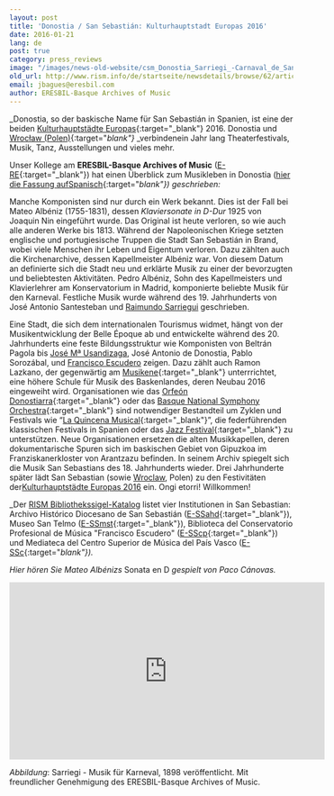 ```yaml
---
layout: post
title: 'Donostia / San Sebastián: Kulturhauptstadt Europas 2016'
date: 2016-01-21
lang: de
post: true
category: press_reviews
image: "/images/news-old-website/csm_Donostia_Sarriegi_-Carnaval_de_San_Sebastian_23b9a186b0.jpg"
old_url: http://www.rism.info/de/startseite/newsdetails/browse/62/article/64/donostia-san-sebastian-european-capital-of-culture-2016.html
email: jbagues@eresbil.com
author: ERESBIL-Basque Archives of Music
---
```


_Donostia, so der baskische Name für San Sebastián in Spanien, ist eine der beiden [Kulturhauptstädte Europas](http://dss2016.eu/en/){:target="_blank"} 2016. Donostia und [Wrocław (Polen)](http://www.wroclaw2016.pl/){:target="_blank"}_ _verbindenein Jahr lang Theaterfestivals, Musik, Tanz, Ausstellungen und vieles mehr.

Unser Kollege am **ERESBIL-Basque Archives of Music** ([E-RE](http://www.eresbil.com/){:target="_blank"}) hat einen Überblick zum Musikleben in Donostia ([hier die Fassung aufSpanisch](http://www.iaml.info/news/donostia-san-sebastian-european-capital-culture-2016#espanol){:target="_blank"}) geschrieben:_

Manche Komponisten sind nur durch ein Werk bekannt. Dies ist der Fall bei Mateo Albéniz (1755-1831), dessen _Klaviersonate in D-Dur_ 1925 von Joaquin Nin eingeführt wurde. Das Original ist heute verloren, so wie auch alle anderen Werke bis 1813. Während der Napoleonischen Kriege setzten englische und portugiesische Truppen die Stadt San Sebastián in Brand, wobei viele Menschen ihr Leben und Eigentum verloren. Dazu zählten auch die Kirchenarchive, dessen Kapellmeister Albéniz war. Von diesem Datum an definierte sich die Stadt neu und erklärte Musik zu einer der bevorzugten und beliebtesten Aktivitäten. Pedro Albéniz, Sohn des Kapellmeisters und Klavierlehrer am Konservatorium in Madrid, komponierte beliebte Musik für den Karneval. Festliche Musik wurde während des 19. Jahrhunderts von José Antonio Santesteban und [Raimundo Sarriegui](http://www.eresbil.com/web/sarriegui/presentacion.aspx) geschrieben.

Eine Stadt, die sich dem internationalen Tourismus widmet, hängt von der Musikentwicklung der Belle Époque ab und entwickelte während des 20. Jahrhunderts eine feste Bildungsstruktur wie Komponisten von Beltrán Pagola bis [José Mª Usandizaga](http://www.eresbil.com/web/usandizaga/presentacion.aspx?lang=es), José Antonio de Donostia, Pablo Sorozábal, und [Francisco Escudero](http://www.eresbil.com/web/escudero/presentacion.aspx) zeigen. Dazu zählt auch Ramon Lazkano, der gegenwärtig am [Musikene](http://musikene.eus/en){:target="_blank"} unterrrichtet, eine höhere Schule für Musik des Baskenlandes, deren Neubau 2016 eingeweiht wird. Organisationen wie das [Orfeón Donostiarra](http://www.orfeondonostiarra.org/es/){:target="_blank"} oder das [Basque National Symphony Orchestra](http://www.euskadikoorkestra.es/en/default.asp?){:target="_blank"} sind notwendiger Bestandteil um Zyklen und Festivals wie “[La Quincena Musical](http://www.quincenamusical.eus/){:target="_blank"}”, die federführenden klassischen Festivals in Spanien oder das [Jazz Festival](http://heinekenjazzaldia.com/en/){:target="_blank"} zu unterstützen. Neue Organisationen ersetzen die alten Musikkapellen, deren dokumentarische Spuren sich im baskischen Gebiet von Gipuzkoa im Franziskanerkloster von Arantzazu befinden. In seinem Archiv spiegelt sich die Musik San Sebastians des 18. Jahrhunderts wieder. Drei Jahrhunderte später lädt San Sebastian (sowie [Wroclaw](http://www.wroclaw2016.pl/), Polen) zu den Festivitäten der[Kulturhauptstädte Europas 2016](http://dss2016.eu/en/) ein. Ongi etorri! Willkommen!

_Der [RISM Bibliothekssigel-Katalog](/de/community/entwicklung/rism-bibliothekssigel.html) listet vier Institutionen in San Sebastian: Archivo Histórico Diocesano de San Sebastián ([E-SSahd](http://www.mendezmende.org/es/){:target="_blank"}), Museo San Telmo ([E-SSmst](http://www.santelmomuseoa.com/index.php?lang=es){:target="_blank"}), Biblioteca del Conservatorio Profesional de Música "Francisco Escudero" ([E-SScp](http://conservatorioescudero.eus/biblioteca-y-asociacion-de-padres/){:target="_blank"}) und Mediateca del Centro Superior de Música del País Vasco ([E-SSc](http://musikene.net/musikene/mediateca/){:target="_blank"})._

_Hier hören Sie Mateo Albénizs_ Sonata en D _gespielt von Paco Cánovas._

<iframe width="560" height="315" src="https://www.youtube.com/embed/HxIU6WBXFkU" frameborder="0" allowfullscreen></iframe>

_Abbildung_: Sarriegi - Musik für Karneval, 1898 veröffentlicht. Mit freundlicher Genehmigung des ERESBIL-Basque Archives of Music.

